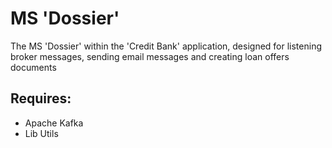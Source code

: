 # MS 'Dossier'
The MS 'Dossier' within the 'Credit Bank' application, designed for listening broker messages, sending email messages and creating loan offers documents
## Requires:
* Apache Kafka
* Lib Utils
